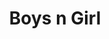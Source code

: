--- 
title: "Boys n Girl"
publishdate: "2019-8-8T16:48:46+02:00"
src: "https://365manga.net/manga/boys-n-girl"
image: "https://data.365manga.net/images/thumbnails/6640-boys-n-girl.jpg"
description: "Aria Hoshina transfers to the prestigious school, Saiko Garden, to be with her father, who told her he supervises a girl's dorm. When she arrives there she finds the 222 BOYS that live there to be troublesome."
---
